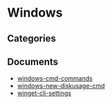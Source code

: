 # Windows

## Categories


## Documents
- [windows-cmd-commands](windows-cmd-commands.md)
- [windows-new-diskusage-cmd](windows-new-diskusage-cmd.md)
- [winget-cli-settings](winget-cli-settings.md)